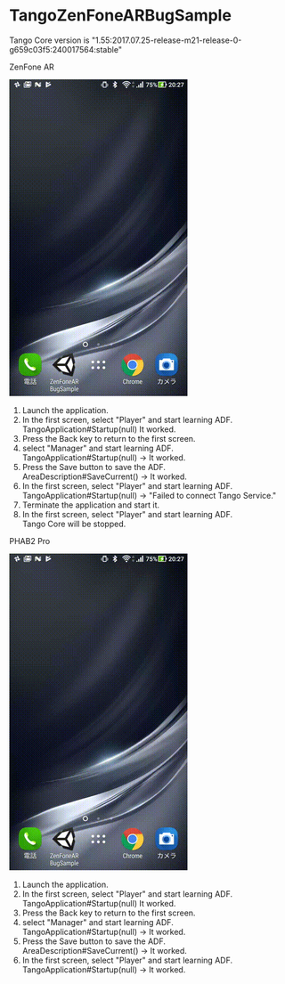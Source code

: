 # TangoZenFoneARBugSample

Tango Core version is "1.55:2017.07.25-release-m21-release-0-g659c03f5:240017564:stable"

ZenFone AR

![result](https://github.com/inuko/TangoZenFoneARBugSample/blob/media/capture.gif)

1. Launch the application.
2. In the first screen, select "Player" and start learning ADF.
<BR> TangoApplication#Startup(null) It worked.
3. Press the Back key to return to the first screen.
4. select "Manager" and start learning ADF.
<BR> TangoApplication#Startup(null) -> It worked.
5. Press the Save button to save the ADF. 
<BR> AreaDescription#SaveCurrent() -> It worked.
6. In the first screen, select "Player" and start learning ADF. 
<BR> TangoApplication#Startup(null) -> "Failed to connect Tango Service."
7. Terminate the application and start it.
8. In the first screen, select "Player" and start learning ADF. 
<BR> Tango Core will be stopped.


PHAB2 Pro

![result](https://github.com/inuko/TangoZenFoneARBugSample/blob/phab2pro/capture.gif)

1. Launch the application.
2. In the first screen, select "Player" and start learning ADF.
<BR> TangoApplication#Startup(null) It worked.
3. Press the Back key to return to the first screen.
4. select "Manager" and start learning ADF.
<BR> TangoApplication#Startup(null) -> It worked.
5. Press the Save button to save the ADF. 
<BR> AreaDescription#SaveCurrent() -> It worked.
6. In the first screen, select "Player" and start learning ADF. 
<BR> TangoApplication#Startup(null) -> It worked.
